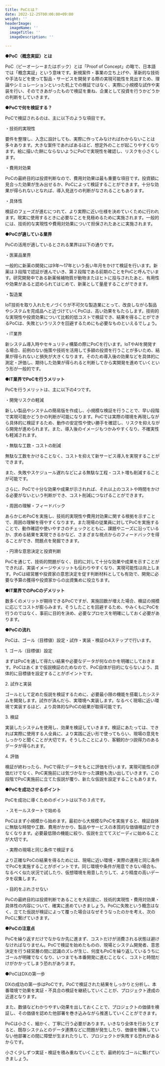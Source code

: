 ```yaml
---
title: PoCとは？
date: 2022-12-25T00:00:00+09:00
weight: ''
headerImage:
  imageName: ''
  imageTitle: ''
  imageDescription: ''

---
```

**●PoC（概念実証）とは**

PoC（ピーオーシーまたはポック）とは「Proof of Concept」の略で、日本語では「概念実証」という意味です。新規案件・事業の立ち上げや、革新的な技術や手法などを使って製品・サービスを開発する際の実現可能性を見出すため、理論やシミュレーションといった机上での検証ではなく、実際に小規模な試作や実装を行い、そのできあがったもので検証を重ね、企業として投資を行うかどうかの判断をしていきます。

**●PoCで何を検証する？**

PoCで検証されるのは、主に以下のような項目です。

・技術的実現性

要件を整理し、入念に設計しても、実際に作ってみなければわからないことは多々あります。大きな案件であればあるほど、想定外のことが起こりやすくなります。絵に描いた餅にならないようにPoCで実現性を確認し、リスクを小さくします。

・費用対効果

PoCの最終目的は投資判断なので、費用対効果は最も重要な項目です。投資額に見合った効果が生み出せるか、PoCによって検証することができます。十分な効果が得られないとなれば、導入見送りの判断がなされることもあります。

・具体性

検証のフェーズが進むにつれて、より実際に近い仕様を決めていくために行われます。現実に使用するときに必要なことを見極めるために実施されます。一般的には、技術的な実現性や費用対効果について担保されたあとに実施されます。

**●PoCが適している業界**

PoCの活用が適しているとされる業界は以下の通りです。

・医薬品業界

一般的に新薬の開発には9年〜17年という長い年月をかけて検証を行います。新薬は３段階で認証が進んでいき、第２段階である前期のことをPoCと呼んでいます。研究開発中である新薬候補物質が動物またはヒトに投与されたあと、有用性や効果があると認められてはじめて、新薬として量産することができます。

・製造業

IoT技術を取り入れたモノづくりが不可欠な製造業にとって、改良しながら製品やシステムを完成品へと近づけていくPoCは、高い効果をもたらします。技術的な実現性や投資効果について比較的低コストで検証でき、結果を得ることができるPoCは、失敗というリスクを回避するためにも必要なものといえるでしょう。

・IT業界

新システム導入時やセキュリティ構築の際にPoCを行います。IoTやAIを開発する場合、前例のない施策や技術を活用して多額の投資を行うことが多いため、結果が得られないと損失が大きくなります。そのため導入後の効果などを具体的に測定・評価し、期待した効果が得られると判断してから実開発を進めていくという形が一般的です。

**●IT業界でPoCを行うメリット**

PoCを行うメリットは、主に以下の4つです。

・開発リスクの軽減

新しい製品やシステムの簡易版を作成し、小規模な検証を行うことで、早い段階で実現可能かどうかの判断が可能になります。PoCでは実際の環境を再現しながら具体的に検証するため、動作の安定性や使い勝手を確認し、リスクを抑えながら開発が進められます。また、導入後のイメージもつかみやすくなり、不確実性も軽減されます。

・無駄な工数・コストの削減

無駄な工数をかけることなく、コストを抑えて新サービス導入を実現することができます。

また、失敗やスケジュール遅れなどによる無駄な工程・コスト増も削減することが可能です。

さらに、PoCで十分な効果や成果が示されれば、それ以上のコストや時間をかける必要がないという判断ができ、コスト削減につなげることができます。

・周囲の理解・フィードバック

あらかじめPoCを実施し、技術的実現性や費用対効果に関する根拠を示すことで、周囲の理解を得やすくなります。また現場の従業員に対してPoCを実施することで、動作確認や使いやすさのチェックとともに、課題やニーズに沿っているか、求める結果を実現できるかなど、さまざまな視点からのフィードバックを得ることができ、問題点を発掘できます。

・円滑な意思決定と投資判断

PoCを通じて、技術的問題がなく、目的に対して十分な効果や成果を示すことができれば、実装イメージやメリットも伝わりやすくなり、実現可能性は向上します。PoCは経営層や投資家の意思決定を促す判断材料としても有効で、開発に必要な予算の獲得や投資家からの出資集めに役立ちます。

**●IT業界でのPoCのデメリット**

数多くのメリットが期待できるPoCですが、実施回数が増えた場合、検証の規模に応じてコストが膨らみます。そうしたことを回避するため、やみくもにPoCを行うのではなく、事前に目的を決め、必要なプロセスを明確にしておく必要があります。

**●PoCの流れ**

PoCは、ゴール（目標値）設定・試作・実装・検証の4ステップで行います。

1\. ゴール（目標値）設定

まずはPoCを通して得たい結果や必要なデータが何なのかを明確にしておきます。PoCはあくまで仮説検証のためなので、PoC自体が目的にならないよう、具体的に目標値を設定することがポイントです。

2\. 試作と実装

ゴールとして定めた仮説を検証するために、必要最小限の機能を搭載したシステムを開発します。試作が済んだら、実環境へ実装します。なるべく現場に近い環境で実装するほど、より具体的なPoCの結果が取得可能です。

3\. 検証

実装したシステムを使用し、効果を検証していきます。検証にあたっては、できれば実際に使用する人全員に、より実践に近い形で使ってもらい、現場の意見をしっかりと聞くことが大切です。そうしたことにより、客観的かつ説得力のあるデータが得られます。

4\. 評価

検証が終わったら、PoCで得たデータをもとに評価を行います。実現可能性の評価だけでなく、PoC実施前には気づかなかった課題も洗い出していきます。この段階でPoC実施前に立てた仮説が覆り、新たな仮説を設定することもあります。

**●PoCを成功させるポイント**

PoCを成功に導くためのポイントは以下の３点です。

・スモールスタートで始める

PoCはまず小規模から始めます。最初から大規模なPoCを実施すると、検証自体に無駄な時間や工数、費用がかかり、製品やサービスの本質的な価値検証ができなくなります。必要最低限の機能に絞り、仮説を立ててスピーディに始めることが大切です。

・実際の現場と同じ条件で検証する

より正確なPoCの結果を得るためには、現場に近い環境・実際の運用と同じ条件でPoCを実施することがポイントです。同じ環境や条件が用意できない場合も、なるべく似た状況で試したり、仮想環境を用意したりして、より精度の高いデータを収集します。

・目的をぶれさせない

PoCの最終目的は投資判断であることを大前提に、技術的実現性・費用対効果・具体性の内容について、確実に進めていきましょう。PoCに失敗という概念はなく、立てた仮説が検証によって覆った場合はなぜそうなったのかを考え、次のPoCに繋げていきます。

**●PoCの注意点**

PoCを繰り返すだけでなかなか先に進まず、コストだけが消費される状態は避けなければなりません。PoCで検証を始めたものの、現場とシステム開発者、意思決定を行う経営層の間に認識のズレが生じ、何度もPoCを繰り返しているうちにゴールが明確でなくなり、いつまでも本番開発に進むことなく、コストと時間だけがかかってしまう恐れがあります。  
  
●PoCはDXの第一歩

DXの成功の第一歩はPoCです。PoCで検証された結果をしっかりと分析し、本番環境で効果を実証・不具合の検証を継続していくことが、プロジェクト達成の近道となります。

また、数値などわかりやすい効果を出しておくことで、プロジェクトの価値を検証し、その価値を認めた他部署を巻き込みながら推進していくことができます。

PoCは小さく、細かく、丁寧に行う必要があります。いきなり全体を行おうとすると、既存システムとのデータ連携などに問題が発生したり、価値を理解していない他部署との間に障壁が生まれたりして、プロジェクトが失敗する恐れがあるからです。

小さく少しずつ実証・検証を積み重ねていくことで、最終的なゴールに繋げていきましょう。